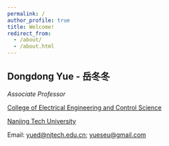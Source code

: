 ```yaml
---
permalink: /
author_profile: true
title: Welcome!
redirect_from: 
  - /about/
  - /about.html
---
```


## Dongdong Yue - 岳冬冬
*Associate Professor*



[College of Electrical Engineering and Control Science](https://eecs.njtech.edu.cn/) 

[Nanjing Tech University](https://en.njtech.edu.cn/)

Email: <yued@njtech.edu.cn>; <yueseu@gmail.com>
